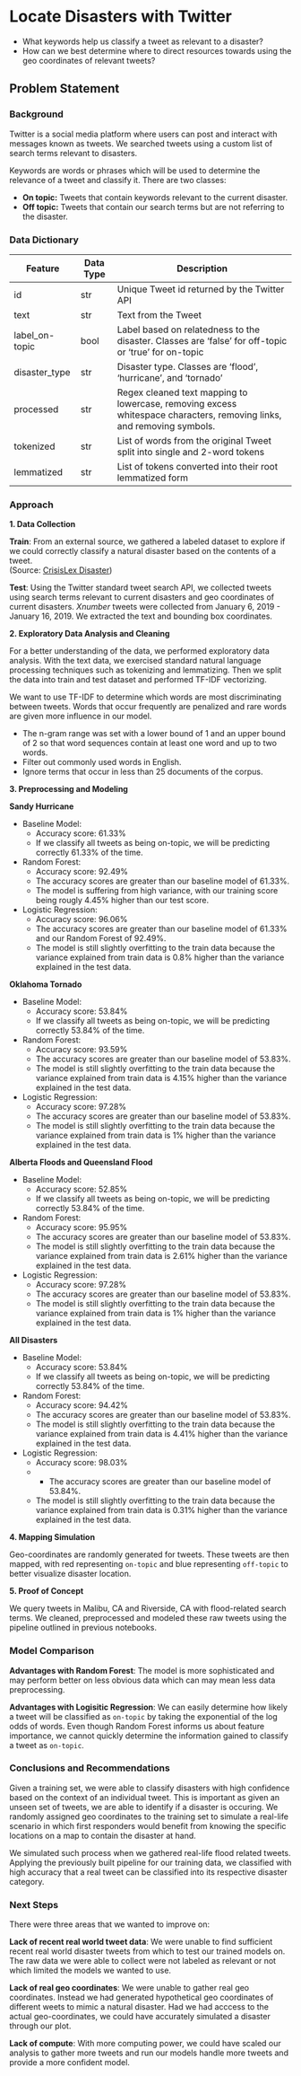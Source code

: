 # Locate Disasters with Twitter
- What keywords help us classify a tweet as relevant to a disaster?
- How can we best determine where to direct resources towards using the geo coordinates of relevant tweets? 

## Problem Statement
    
### Background

Twitter is a social media platform where users can post and interact with messages known as tweets. We searched tweets using a custom list of search terms relevant to disasters.
    
Keywords are words or phrases which will be used to determine the relevance of a tweet and classify it. There are two classes:

- **On topic:** Tweets that contain keywords relevant to the current disaster.
- **Off topic:** Tweets that contain our search terms but are not referring to the disaster.


### Data Dictionary
| Feature        | Data Type | Description                                                                                                           |
|----------------|-----------|-----------------------------------------------------------------------------------------------------------------------|
| id             | str       | Unique Tweet id returned by the Twitter API                                                                           |
| text           | str       | Text from the Tweet                                                                                                   |
| label_on-topic | bool      | Label based on relatedness to the disaster. Classes are ‘false’ for off-topic or ‘true’ for on-topic                  |
| disaster_type  | str       | Disaster type. Classes are ‘flood’, ‘hurricane’, and ‘tornado’                                                        |
| processed      | str       | Regex cleaned text mapping to lowercase, removing excess whitespace characters, removing links, and removing symbols. |
| tokenized      | str       | List of words from the original Tweet split into single and 2-word tokens                                             |
| lemmatized     | str       | List of tokens converted into their root lemmatized form
    
### Approach
    
**1. Data Collection**

**Train**: From an external source, we gathered a labeled dataset to explore if we could correctly classify a natural disaster based on the contents of a tweet. <br>
    (Source: [CrisisLex Disaster](http://crisislex.org/data-collections.html#CrisisLexT6
))
   
**Test**: Using the Twitter standard tweet search API, we collected tweets using search terms relevant to current disasters and geo coordinates of current disasters. $Xnumber$ tweets were collected from January 6, 2019 - January 16, 2019. We extracted the text and bounding box coordinates. 

**2. Exploratory Data Analysis and Cleaning**

For a better understanding of the data, we performed exploratory data analysis. With the text data, we exercised standard natural language processing techniques such as tokenizing and lemmatizing. Then we split the data into train and test dataset and performed TF-IDF vectorizing.

We want to use TF-IDF to determine which words are most discriminating between tweets. Words that occur frequently are penalized and rare words are given more influence in our model.
- The n-gram range was set with a lower bound of 1 and an upper bound of 2 so that word sequences contain at least one word and up to two words.
- Filter out commonly used words in English.
- Ignore terms that occur in less than 25 documents of the corpus.

**3. Preprocessing and Modeling**
    
**Sandy Hurricane**
- Baseline Model:
    - Accuracy score: 61.33% 
    - If we classify all tweets as being on-topic, we will be predicting correctly 61.33% of the time.
- Random Forest:
    - Accuracy score: 92.49%
    - The accuracy scores are greater than our baseline model of 61.33%.
    - The model is suffering from high variance, with our training score being rougly 4.45% higher than our test score.
- Logistic Regression:
    - Accuracy score: 96.06%
    - The accuracy scores are greater than our baseline model of 61.33% and our Random Forest of 92.49%.
    - The model is still slightly overfitting to the train data because the variance explained from train data is 0.8% higher than the variance explained in the test data.

**Oklahoma Tornado**
- Baseline Model:
    - Accuracy score: 53.84%
    - If we classify all tweets as being on-topic, we will be predicting correctly 53.84% of the time.
- Random Forest:
    - Accuracy score: 93.59%
    - The accuracy scores are greater than our baseline model of 53.83%.
    - The model is still slightly overfitting to the train data because the variance explained from train data is 4.15% higher than the variance explained in the test data.
- Logistic Regression: 
    - Accuracy score: 97.28%
    - The accuracy scores are greater than our baseline model of 53.83%.
    - The model is still slightly overfitting to the train data because the variance explained from train data is 1% higher than the variance explained in the test data.
    
**Alberta Floods and Queensland Flood**
- Baseline Model:
    - Accuracy score: 52.85%
    - If we classify all tweets as being on-topic, we will be predicting correctly 53.84% of the time.
- Random Forest:
    - Accuracy score: 95.95%
    - The accuracy scores are greater than our baseline model of 53.83%.
    - The model is still slightly overfitting to the train data because the variance explained from train data is 2.61% higher than the variance explained in the test data.
- Logistic Regression: 
    - Accuracy score: 97.28%
    - The accuracy scores are greater than our baseline model of 53.83%.
    - The model is still slightly overfitting to the train data because the variance explained from train data is 1% higher than the variance explained in the test data.
    
**All Disasters**
- Baseline Model:
    - Accuracy score: 53.84%
    - If we classify all tweets as being on-topic, we will be predicting correctly 53.84% of the time.
- Random Forest:
    - Accuracy score: 94.42%
    - The accuracy scores are greater than our baseline model of 53.83%.
    - The model is still slightly overfitting to the train data because the variance explained from train data is 4.41% higher than the variance explained in the test data.
- Logistic Regression: 
    - Accuracy score: 98.03%
    - - The accuracy scores are greater than our baseline model of 53.84%.
    - The model is still slightly overfitting to the train data because the variance explained from train data is 0.31% higher than the variance explained in the test data.

**4. Mapping Simulation**

Geo-coordinates are randomly generated for tweets. These tweets are then mapped, with red representing `on-topic` and blue representing `off-topic` to better visualize disaster location.

**5. Proof of Concept**

We query tweets in Malibu, CA and Riverside, CA with flood-related search terms. We cleaned, preprocessed and modeled these raw tweets using the pipeline outlined in previous notebooks.
    
### Model Comparison
    
**Advantages with Random Forest**: The model is more sophisticated and may perform better on less obvious data which can may mean less data preprocessing.
    
**Advantages with Logisitic Regression**:
We can easily determine how likely a tweet will be classified as `on-topic` by taking the exponential of the log odds of words. Even though Random Forest informs us about feature importance, we cannot quickly determine the information gained to classify a tweet as `on-topic`.
    
### Conclusions and Recommendations
Given a training set, we were able to classify disasters with high confidence based on the context of an individual tweet. This is important as given an unseen set of tweets, we are able to identify if a disaster is occuring. We randomly assigned geo coordinates to the training set to simulate a real-life scenario in which first responders would benefit from knowing the specific locations on a map to contain the disaster at hand. 
    
We simulated such process when we gathered real-life flood related tweets. Applying the previously built pipeline for our training data, we classified with high accuracy that a real tweet can be classified into its respective disaster category.
    
### Next Steps
    
There were three areas that we wanted to improve on:

**Lack of recent real world tweet data**: We were unable to find sufficient recent real world disaster tweets from which to test our trained models on. The raw data we were able to collect were not labeled as relevant or not which limited the models we wanted to use.

**Lack of real geo coordinates**: We were unable to gather real geo coordinates. Instead we had generated hypothetical geo coordinates of different weets to mimic a natural disaster. Had we had acccess to the actual geo-coordinates, we could have accurately simulated a disaster through our plot.

**Lack of compute**: With more computing power, we could have scaled our analysis to gather more tweets and run our models handle more tweets and provide a more confident model.
